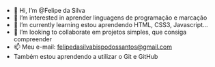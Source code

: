- 👋 Hi, I’m @Felipe da Silva
- 👀 I’m interested in aprender linguagens de programação e marcação
- 🌱 I’m currently learning  estou aprendendo HTML, CSS3, Javascript...
- 💞️ I’m looking to collaborate em projetos simples, que consiga compreender
- 📫 Meu e-mail: felipedasilvabispodossantos@gmail.com
- Também estou aprendendo a utilizar o Git e GitHub

<!---
Helphus20/Helphus20 is a ✨ special ✨ repository because its `README.md` (this file) appears on your GitHub profile.
You can click the Preview link to take a look at your changes.
--->
